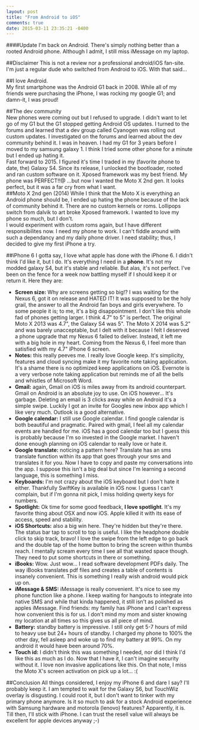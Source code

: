 ```yaml
---
layout: post
title: "From Android to iOS"
comments: true
date: 2015-03-11 23:35:21 -0400
---
```


####Update
I'm back on Android. There's simply nothing better than a rooted Android phone. Although I admit, I still miss iMessage on my laptop.

##Disclaimer
This is not a review nor a professional android/iOS fan-site. I'm just a regular dude who switched from Android to iOS. With that said...  

##I love Android.  
My first smartphone was the Android G1 back in 2008. While all of my friends were purchasing the iPhone, I was rocking my google G1; and damn-it, I was proud!

##The dev community  
New phones were coming out but I refused to upgrade. I didn't want to let go of my G1 but the G1 stopped getting Android OS updates. I turned to the forums and learned that a dev group called Cyanogen was rolling out custom updates. I investigated on the forums and learned about the dev community behind it. I was in heaven. I had my G1 for 3 years before I moved to my samsung galaxy 1. I think I tried some other phone for a minute but I ended up hating it.  
Fast forward to 2015. I figured it's time I traded in my (favorite phone to date, the) Galaxy S4. Since its release, I unlocked the bootloader, rooted and ran custom software on it. Xposed framework was my best friend. My phone was PERFECT!!@ ...but now I wanted the Moto X 2nd gen. It looks perfect, but it was a far cry from what I want.  
##Moto X 2nd gen (2014)
While I think that the Moto X is everything an Android phone should be, I ended up hating the phone because of the lack of community behind it. There are no custom kernels or roms. Lollipops switch from dalvik to art broke Xposed framework. I wanted to love my phone so much, but I don't.  
I would experiment with custom roms again, but I have different responsibilites now. I need my phone to work. I can't fiddle around with such a dependancy and my daily phone driver. I need stability; thus, I decided to give my first iPhone a try.  

##iPhone 6
I gotta say, I love what apple has done with the iPhone 6. I didn't think I'd like it, but I do. It's everything I need in a **phone**. It's not my modded galaxy S4, but it's stable and reliable. But alas, it's not perfect. I've been on the fence for a week now battling myself if I should keep it or return it. Here they are:  

* **Screen size:** Why are screens getting so big!? I was waiting for the Nexus 6, got it on release and HATED IT! It was supposed to be the holy grail, the answer to all the Android fan boys and girls everywhere. To some people it is; to me, it's a big disappointment. I don't like this whole fad of phones getting larger. I think 4.7" to 5" is perfect. The original Moto X 2013 was 4.7", the Galaxy S4 was 5". The Moto X 2014 was 5.2" and was barely unacceptable, but I delt with it because I felt I deserved a phone upgrade that my Nexus 6 failed to deliver. Instead, it left me with a big hole in my heart. Coming from the Nexus 6, I feel more than satisfied with my 4.7" iPhone 6 screen.
* **Notes:** this really peeves me. I really love Google keep. It's simplicity, features and cloud syncing make it my favorite note taking application. It's a shame there is no optimized keep applications on iOS. Evernote is a very verbose note taking application but reminds me of all the bells and whistles of Microsoft Word.
* **Gmail:** again, Gmail on iOS is miles away from its android counterpart. Gmail on Android is an absolute joy to use. On iOS however... It's garbage. Deleting an email is 3 clicks away while on Android it's a simple swipe. Luckily I got an invite for Googles new inbox app which I like very much. Outlook is a good alternative.
* **Google calendar:** I still use Google calendar. I find google calendar is both beautiful and pragmatic. Paired with gmail, I feel all my calendar events are handled for me. iOS has a good calendar too but I guess this is probably because I'm so invested in the Google market. I haven't done enough planning on iOS calendar to really love or hate it.
* **Google translate:** noticing a pattern here? Translate has an sms translate function within its app that goes through your sms and translates it for you. Now I have to copy and paste my conversations into the app. I suppose this isn't a big deal but since I'm learning a second language, this is something I miss.
* **Keyboards:** I'm not crazy about the iOS keyboard but I don't hate it either. Thankfully SwiftKey is available in iOS now. I guess I can't complain, but if I'm gonna nit pick, I miss holding qwerty keys for numbers.
* **Spotlight:** Ok time for some good feedback, **I love spotlight**. It's my favorite thing about OSX and now iOS. Apple killed it with its ease of access, speed and stability.
* **iOS Shortcuts:** also a big win here. They're hidden but they're there. The status bar tap to scroll to top is useful. I like the headphone double click to skip track, bravo! I love the swipe from the left edge to go back and the double tap of the home button to bring the screen within thumbs reach. I mentally scream every time I see all that wasted space though. They need to put some shortcuts in there or something.
* **iBooks:** Wow. Just wow... I read software development PDFs daily. The way iBooks translates pdf files and creates a table of contents is insanely convenient. This is something I really wish android would pick up on.
* **iMessage & SMS:** iMessage is really convenient. It's nice to see my phone function like a phone. I keep waiting for hangouts to integrate into native SMS and while that kinda happened, it still isn't as polished as apples iMessage.
Find friends: my family has iPhone and I can't express how convenient this is for us. I don't mind my mom and sister knowing my location at all times so this gives us all piece of mind.
* **Battery:** standby battery is impressive. I still only get 5-7 hours of mild to heavy use but 24+ hours of standby. I charged my phone to 100% the other day, fell asleep and woke up to find my battery at 99%. On my android it would have been around 70%.
* **Touch id:** I didn't think this was something I needed, nor did I think I'd like this as much as I do. Now that I have it, I can't imagine security without it. I love non invasive applications like this. On that note, I miss the Moto X's screen activation on pick up a lot... :(  

##Conclusion
All things considered, I enjoy my iPhone 6 and dare I say? I'll probably keep it. I am tempted to wait for the Galaxy S6, but TouchWiz overlay is disgusting. I could root it, but I don't want to tinker with my primary phone anymore. Is it so much to ask for a stock Android experience with Samsung hardware and motorola (lenovo) features? Apparently, it is. Till then, I'll stick with iPhone. I can trust the resell value will always be excellent for apple devices anyway ;-)
